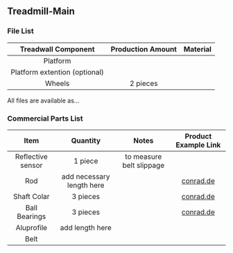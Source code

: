 ## Treadmill-Main
### File List
| Treadwall Component | Production Amount | Material |
| :---: | :---: | :---: |
| Platform |  |  |
| Platform extention (optional) |  |  |
| Wheels | 2 pieces |  |

All files are available as... 

### Commercial Parts List
| Item | Quantity | Notes | Product Example Link |
| :---: | :---: | :---: | :---: |
| Reflective sensor | 1 piece | to measure belt slippage |  |
| Rod | add necessary length here |  | [conrad.de](https://www.conrad.de/de/p/silberstahl-welle-reely-o-x-l-6-mm-x-500-mm-237086.html) |
| Shaft Colar | 3 pieces |  | [conrad.de](https://www.conrad.de/de/p/famotec-stellring-sortiment-passend-fuer-welle-details-6-mm-m3-10-st-2106638.html?searchType=SearchRedirect) |
| Ball Bearings | 3 pieces |  | [conrad.de](https://www.conrad.de/de/p/reely-hk-0608-nadelhuelse-6-mm-10-mm-8-mm-217042.html) |
| Aluprofile | add length here |  |  |
| Belt |  |  |  |
